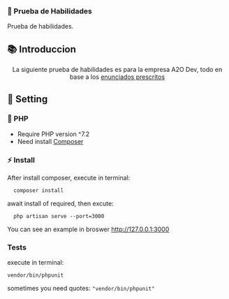### :scroll: Prueba de Habilidades

Prueba de habilidades.

## :books: Introduccion

<p align="center">
La siguiente prueba de habilidades es para la empresa A2O Dev, todo en base a los 
<a href="https://docs.google.com/document/d/1O_me0BjsBuJ8C9Bjzj7zasIZrr6qD4quzktjQSYKzvk/edit?usp=sharing">enunciados prescritos</a>
</p>


## :runner: Setting

### :elephant: PHP

* Require PHP version ^7.2
* Need install [Composer](https://getcomposer.org/)

### :zap: Install

After install composer, execute in terminal:

```
  composer install
```
await install of required, then excute:
```
  php artisan serve --port=3000
```
You can see an example in broswer http://127.0.0.1:3000

### Tests
execute in terminal:
```
vendor/bin/phpunit
```
sometimes you need quotes: `"vendor/bin/phpunit"`